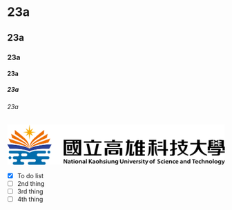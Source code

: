 # 23a
## 23a
### 23a
#### 23a
##### 23a
###### 23a

![NKUST](nkust.png '高科大')

- [x] To do list
- [ ] 2nd thing
- [ ] 3rd thing
- [ ] 4th thing
